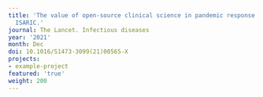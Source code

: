 ```yaml
---
title: 'The value of open-source clinical science in pandemic response: lessons from
  ISARIC.'
journal: The Lancet. Infectious diseases
year: '2021'
month: Dec
doi: 10.1016/S1473-3099(21)00565-X
projects:
- example-project
featured: 'true'
weight: 200
---
```



